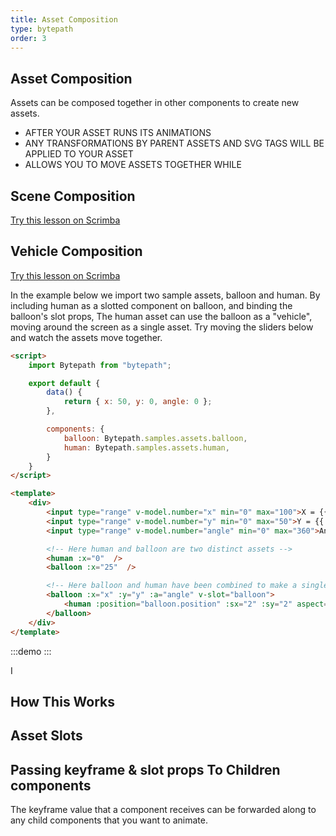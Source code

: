 ```yaml
---
title: Asset Composition
type: bytepath
order: 3
---
```

## Asset Composition
Assets can be composed together in other components to create new assets. 

- AFTER YOUR ASSET RUNS ITS ANIMATIONS
- ANY TRANSFORMATIONS BY PARENT ASSETS AND SVG TAGS WILL BE APPLIED TO YOUR ASSET
- ALLOWS YOU TO MOVE ASSETS TOGETHER WHILE  


## Scene Composition
<div class="scrimba"><a href="https://scrimba.com/p/pXKqta/cEQe4SJ" target="_blank" rel="noopener noreferrer">Try this lesson on Scrimba</a></div>


## Vehicle Composition
<div class="scrimba"><a href="https://scrimba.com/p/pXKqta/cEQe4SJ" target="_blank" rel="noopener noreferrer">Try this lesson on Scrimba</a></div>

In the example below we import two sample assets, balloon and human. By including human as a slotted component on balloon, and binding the balloon's slot props, The human asset can use the balloon as a "vehicle", moving around the screen as a single asset. 
Try moving the sliders below and watch the assets move together. 
 
``` html
<script>
    import Bytepath from "bytepath";

    export default {
        data() {
            return { x: 50, y: 0, angle: 0 };
        },

        components: {
            balloon: Bytepath.samples.assets.balloon,
            human: Bytepath.samples.assets.human,
        }
    }
</script>

<template>
    <div>
        <input type="range" v-model.number="x" min="0" max="100">X = {{ x }}<br/>
        <input type="range" v-model.number="y" min="0" max="50">Y = {{ y }}<br/>
        <input type="range" v-model.number="angle" min="0" max="360">Angle = {{ angle }}<br/>

        <!-- Here human and balloon are two distinct assets -->
        <human :x="0"  />
        <balloon :x="25"  />

        <!-- Here balloon and human have been combined to make a single asset -->
        <balloon :x="x" :y="y" :a="angle" v-slot="balloon">
            <human :position="balloon.position" :sx="2" :sy="2" aspect="xMidYMax meet"/>
        </balloon>
    </div>
</template>
```

:::demo
<ArtAsset-VehicleComposition />
:::

<p class="tip success">I</p>

## How This Works

## Asset Slots

## Passing keyframe & slot props To Children components
The keyframe value that a component receives can be forwarded along to any child components that you want to animate. 
